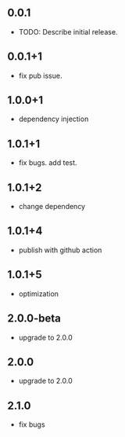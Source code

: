 ## 0.0.1

* TODO: Describe initial release.

## 0.0.1+1

* fix pub issue.

## 1.0.0+1

* dependency injection

## 1.0.1+1

* fix bugs. add test.

## 1.0.1+2

* change dependency

## 1.0.1+4

* publish with github action

## 1.0.1+5

* optimization

## 2.0.0-beta

* upgrade to 2.0.0

## 2.0.0

* upgrade to 2.0.0

## 2.1.0

* fix bugs
